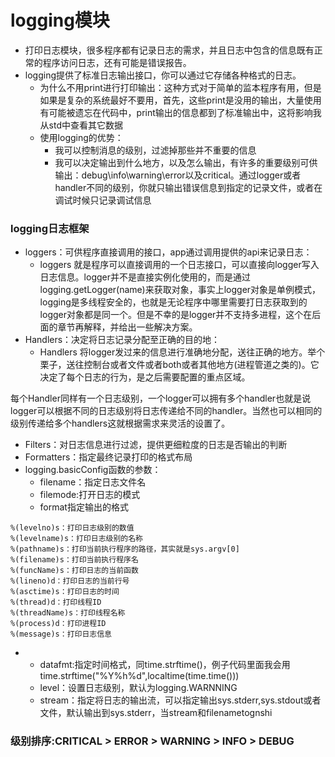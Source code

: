 #    logging模块

+   打印日志模块，很多程序都有记录日志的需求，并且日志中包含的信息既有正常的程序访问日志，还有可能是错误报告。
+   logging提供了标准日志输出接口，你可以通过它存储各种格式的日志。
    +   为什么不用print进行打印输出：这种方式对于简单的监本程序有用，但是如果是复杂的系统最好不要用，首先，这些print是没用的输出，大量使用有可能被遗忘在代码中，print输出的信息都到了标准输出中，这将影响我从std中查看其它数据
    +   使用logging的优势：
        +   我可以控制消息的级别，过滤掉那些并不重要的信息
        +   我可以决定输出到什么地方，以及怎么输出，有许多的重要级别可供输出：debug\info\warning\error以及critical。通过logger或者handler不同的级别，你就只输出错误信息到指定的记录文件，或者在调试时候只记录调试信息
### logging日志框架
+   loggers：可供程序直接调用的接口，app通过调用提供的api来记录日志：
    +   loggers 就是程序可以直接调用的一个日志接口，可以直接向logger写入日志信息。logger并不是直接实例化使用的，而是通过logging.getLogger(name)来获取对象，事实上logger对象是单例模式，logging是多线程安全的，也就是无论程序中哪里需要打日志获取到的logger对象都是同一个。但是不幸的是logger并不支持多进程，这个在后面的章节再解释，并给出一些解决方案。
+   Handlers：决定将日志记录分配至正确的目的地：
    +   Handlers 将logger发过来的信息进行准确地分配，送往正确的地方。举个栗子，送往控制台或者文件或者both或者其他地方(进程管道之类的)。它决定了每个日志的行为，是之后需要配置的重点区域。

每个Handler同样有一个日志级别，一个logger可以拥有多个handler也就是说logger可以根据不同的日志级别将日志传递给不同的handler。当然也可以相同的级别传递给多个handlers这就根据需求来灵活的设置了。
+   Filters：对日志信息进行过滤，提供更细粒度的日志是否输出的判断
+   Formatters：指定最终记录打印的格式布局
+   logging.basicConfig函数的参数：
    +   filename：指定日志文件名
    +   filemode:打开日志的模式
    +   format指定输出的格式
```
%(levelno)s：打印日志级别的数值
%(levelname)s：打印日志级别的名称
%(pathname)s：打印当前执行程序的路径，其实就是sys.argv[0]
%(filename)s：打印当前执行程序名
%(funcName)s：打印日志的当前函数
%(lineno)d：打印日志的当前行号
%(asctime)s：打印日志的时间
%(thread)d：打印线程ID
%(threadName)s：打印线程名称
%(process)d：打印进程ID
%(message)s：打印日志信息
```
+   +   datafmt:指定时间格式，同time.strftime()，例子代码里面我会用time.strftime("%Y%h%d",localtime(time.time()))
    +   level：设置日志级别，默认为logging.WARNNING
    +   stream：指定将日志的输出流，可以指定输出sys.stderr,sys.stdout或者文件，默认输出到sys.stderr，当stream和filenametognshi
### 级别排序:CRITICAL > ERROR > WARNING > INFO > DEBUG
